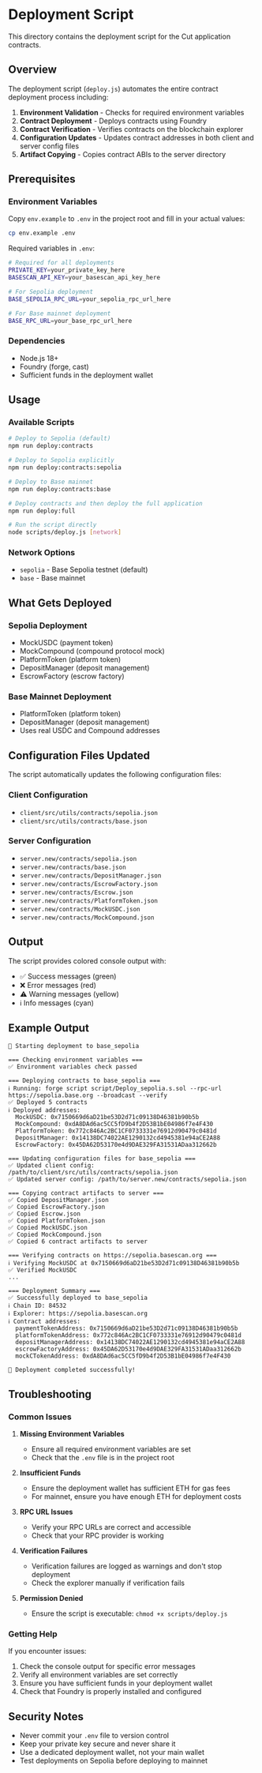 # Deployment Script

This directory contains the deployment script for the Cut application contracts.

## Overview

The deployment script (`deploy.js`) automates the entire contract deployment process including:

1. **Environment Validation** - Checks for required environment variables
2. **Contract Deployment** - Deploys contracts using Foundry
3. **Contract Verification** - Verifies contracts on the blockchain explorer
4. **Configuration Updates** - Updates contract addresses in both client and server config files
5. **Artifact Copying** - Copies contract ABIs to the server directory

## Prerequisites

### Environment Variables

Copy `env.example` to `.env` in the project root and fill in your actual values:

```bash
cp env.example .env
```

Required variables in `.env`:

```bash
# Required for all deployments
PRIVATE_KEY=your_private_key_here
BASESCAN_API_KEY=your_basescan_api_key_here

# For Sepolia deployment
BASE_SEPOLIA_RPC_URL=your_sepolia_rpc_url_here

# For Base mainnet deployment
BASE_RPC_URL=your_base_rpc_url_here
```

### Dependencies

- Node.js 18+
- Foundry (forge, cast)
- Sufficient funds in the deployment wallet

## Usage

### Available Scripts

```bash
# Deploy to Sepolia (default)
npm run deploy:contracts

# Deploy to Sepolia explicitly
npm run deploy:contracts:sepolia

# Deploy to Base mainnet
npm run deploy:contracts:base

# Deploy contracts and then deploy the full application
npm run deploy:full

# Run the script directly
node scripts/deploy.js [network]
```

### Network Options

- `sepolia` - Base Sepolia testnet (default)
- `base` - Base mainnet

## What Gets Deployed

### Sepolia Deployment

- MockUSDC (payment token)
- MockCompound (compound protocol mock)
- PlatformToken (platform token)
- DepositManager (deposit management)
- EscrowFactory (escrow factory)

### Base Mainnet Deployment

- PlatformToken (platform token)
- DepositManager (deposit management)
- Uses real USDC and Compound addresses

## Configuration Files Updated

The script automatically updates the following configuration files:

### Client Configuration

- `client/src/utils/contracts/sepolia.json`
- `client/src/utils/contracts/base.json`

### Server Configuration

- `server.new/contracts/sepolia.json`
- `server.new/contracts/base.json`
- `server.new/contracts/DepositManager.json`
- `server.new/contracts/EscrowFactory.json`
- `server.new/contracts/Escrow.json`
- `server.new/contracts/PlatformToken.json`
- `server.new/contracts/MockUSDC.json`
- `server.new/contracts/MockCompound.json`

## Output

The script provides colored console output with:

- ✅ Success messages (green)
- ❌ Error messages (red)
- ⚠️ Warning messages (yellow)
- ℹ️ Info messages (cyan)

## Example Output

```
🚀 Starting deployment to base_sepolia

=== Checking environment variables ===
✅ Environment variables check passed

=== Deploying contracts to base_sepolia ===
ℹ️ Running: forge script script/Deploy_sepolia.s.sol --rpc-url https://sepolia.base.org --broadcast --verify
✅ Deployed 5 contracts
ℹ️ Deployed addresses:
  MockUSDC: 0x7150669d6aD21be53D2d71c09138D46381b90b5b
  MockCompound: 0xdA8DAd6ac5CC5fD9b4f2D53B1bE04986f7e4F430
  PlatformToken: 0x772c846Ac2BC1CF0733331e76912d90479c0481d
  DepositManager: 0x14138DC74022AE1290132cd4945381e94aCE2A88
  EscrowFactory: 0x45DA62D53170e4d9DAE329FA31531ADaa312662b

=== Updating configuration files for base_sepolia ===
✅ Updated client config: /path/to/client/src/utils/contracts/sepolia.json
✅ Updated server config: /path/to/server.new/contracts/sepolia.json

=== Copying contract artifacts to server ===
✅ Copied DepositManager.json
✅ Copied EscrowFactory.json
✅ Copied Escrow.json
✅ Copied PlatformToken.json
✅ Copied MockUSDC.json
✅ Copied MockCompound.json
✅ Copied 6 contract artifacts to server

=== Verifying contracts on https://sepolia.basescan.org ===
ℹ️ Verifying MockUSDC at 0x7150669d6aD21be53D2d71c09138D46381b90b5b
✅ Verified MockUSDC
...

=== Deployment Summary ===
✅ Successfully deployed to base_sepolia
ℹ️ Chain ID: 84532
ℹ️ Explorer: https://sepolia.basescan.org
ℹ️ Contract addresses:
  paymentTokenAddress: 0x7150669d6aD21be53D2d71c09138D46381b90b5b
  platformTokenAddress: 0x772c846Ac2BC1CF0733331e76912d90479c0481d
  depositManagerAddress: 0x14138DC74022AE1290132cd4945381e94aCE2A88
  escrowFactoryAddress: 0x45DA62D53170e4d9DAE329FA31531ADaa312662b
  mockCTokenAddress: 0xdA8DAd6ac5CC5fD9b4f2D53B1bE04986f7e4F430

🎉 Deployment completed successfully!
```

## Troubleshooting

### Common Issues

1. **Missing Environment Variables**

   - Ensure all required environment variables are set
   - Check that the `.env` file is in the project root

2. **Insufficient Funds**

   - Ensure the deployment wallet has sufficient ETH for gas fees
   - For mainnet, ensure you have enough ETH for deployment costs

3. **RPC URL Issues**

   - Verify your RPC URLs are correct and accessible
   - Check that your RPC provider is working

4. **Verification Failures**

   - Verification failures are logged as warnings and don't stop deployment
   - Check the explorer manually if verification fails

5. **Permission Denied**
   - Ensure the script is executable: `chmod +x scripts/deploy.js`

### Getting Help

If you encounter issues:

1. Check the console output for specific error messages
2. Verify all environment variables are set correctly
3. Ensure you have sufficient funds in your deployment wallet
4. Check that Foundry is properly installed and configured

## Security Notes

- Never commit your `.env` file to version control
- Keep your private key secure and never share it
- Use a dedicated deployment wallet, not your main wallet
- Test deployments on Sepolia before deploying to mainnet
